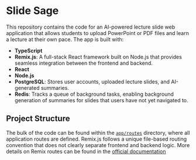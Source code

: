 # Slide Sage

This repository contains the code for an AI-powered lecture slide web application that allows students to upload PowerPoint or PDF files and learn a lecture at their own pace. The app is built with:

- **TypeScript**
- **Remix.js**: A full-stack React framework built on Node.js that provides seamless integration between the frontend and backend.
- **React**
- **Node.js**
- **PostgreSQL**: Stores user accounts, uploaded lecture slides, and AI-generated summaries.
- **Redis**: Tracks a queue of background tasks, enabling background generation of summaries for slides that users have not yet navigated to.

## Project Structure

The bulk of the code can be found within the [`app/routes`](./app/routes) directory, where all application routes are defined. Remix.js follows a unique file-based routing convention that does not clearly separate frontend and backend logic. More details on Remix routes can be found in the [official documentation](https://remix.run/docs/en/main/file-conventions/routes)
